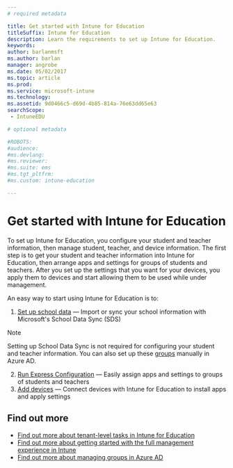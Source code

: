 ```yaml
---
# required metadata

title: Get started with Intune for Education
titleSuffix: Intune for Education
description: Learn the requirements to set up Intune for Education.
keywords:
author: barlanmsft
ms.author: barlan
manager: angrobe
ms.date: 05/02/2017
ms.topic: article
ms.prod:
ms.service: microsoft-intune
ms.technology:
ms.assetid: 9d0466c5-d69d-4b85-814a-76e63dd65e63
searchScope:
 - IntuneEDU

# optional metadata

#ROBOTS:
#audience:
#ms.devlang:
#ms.reviewer:
#ms.suite: ems
#ms.tgt_pltfrm:
#ms.custom: intune-education

---
```


# Get started with Intune for Education

To set up Intune for Education, you configure your student and teacher information, then manage student, teacher, and device information. The first step is to get your student and teacher information into Intune for Education, then arrange apps and settings for groups of students and teachers. After you set up the settings that you want for your devices, you apply them to devices and start allowing them to be used while under management.

An easy way to start using Intune for Education is to:

1. [Set up school data](what-is-school-data-sync.md) — Import or sync your school information with Microsoft's School Data Sync (SDS)

> [!NOTE]
> Setting up School Data Sync is not required for configuring your student and teacher information. You can also set up these [groups](what-are-groups.md) manually in Azure AD.

2. [Run Express Configuration](what-is-express-configuration.md) — Easily assign apps and settings to groups of students and teachers
3. [Add devices](how-do-i-add-devices.md) — Connect devices with Intune for Education to install apps and apply settings

## Find out more
- [Find out more about tenant-level tasks in Intune for Education](what-are-tenants.md)
- [Find out more about getting started with the full management experience in Intune](https://docs.microsoft.com/intune/get-started/start-with-a-paid-subscription-to-microsoft-intune)
- [Find out more about managing groups in Azure AD](https://docs.microsoft.com/azure/active-directory/active-directory-groups-create-azure-portal)
